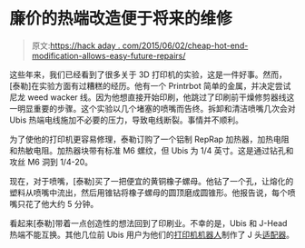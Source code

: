 # 廉价的热端改造便于将来的维修

> 原文:[https://hack aday . com/2015/06/02/cheap-hot-end-modification-allows-easy-future-repairs/](https://hackaday.com/2015/06/02/cheap-hot-end-modification-allows-easy-future-repairs/)

这些年来，我们已经看到了很多关于 3D 打印机的实验，这是一件好事。然而，[泰勒]在实验方面有过糟糕的经历。他有一个 Printrbot 简单的金属，并决定尝试尼龙 weed wacker 线。因为他想直接开始印刷，他跳过了印刷前干燥修剪器线这一明显重要的步骤。这个实验以几个堵塞的喷嘴而告终。拆卸和清洁喷嘴几次会对 Ubis 热端电线施加不必要的压力，导致电线断裂。事情并不顺利。

为了使他的打印机更容易修理，泰勒订购了一个铝制 RepRap 加热器，加热电阻和热敏电阻。加热器块带有标准 M6 螺纹，但 Ubis 为 1/4 英寸。这是通过钻孔和攻丝 M6 洞到 1/4-20。

现在，对于喷嘴，[泰勒]买了一把便宜的黄铜橡子螺母。他钻了一个孔，让熔化的塑料从喷嘴中流出，然后用锥钻将橡子螺母的圆顶磨成圆锥形。他报告说，每个喷嘴只花了他大约 5 分钟。

看起来[泰勒]带着一点创造性的想法回到了印刷业。不幸的是，Ubis 和 J-Head 热端不能互换。其他几位前 Ubis 用户为他们的[打印机机器人](http://www.thingiverse.com/thing:385614)制作了 J 头[适配器](http://www.thingiverse.com/thing:401789)。